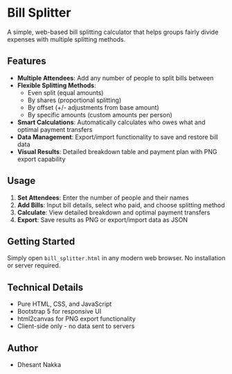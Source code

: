 # Bill Splitter

A simple, web-based bill splitting calculator that helps groups fairly divide expenses with multiple splitting methods.

## Features

- **Multiple Attendees**: Add any number of people to split bills between
- **Flexible Splitting Methods**:
  - Even split (equal amounts)
  - By shares (proportional splitting)
  - By offset (+/- adjustments from base amount)
  - By specific amounts (custom amounts per person)
- **Smart Calculations**: Automatically calculates who owes what and optimal payment transfers
- **Data Management**: Export/import functionality to save and restore bill data
- **Visual Results**: Detailed breakdown table and payment plan with PNG export capability

## Usage

1. **Set Attendees**: Enter the number of people and their names
2. **Add Bills**: Input bill details, select who paid, and choose splitting method
3. **Calculate**: View detailed breakdown and optimal payment transfers
4. **Export**: Save results as PNG or export/import data as JSON

## Getting Started

Simply open `bill_splitter.html` in any modern web browser. No installation or server required.

## Technical Details

- Pure HTML, CSS, and JavaScript
- Bootstrap 5 for responsive UI
- html2canvas for PNG export functionality
- Client-side only - no data sent to servers

## Author
- Dhesant Nakka
